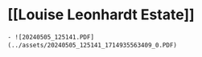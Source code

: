 # [[Louise Leonhardt Estate]]
	- ![20240505_125141.PDF](../assets/20240505_125141_1714935563409_0.PDF)